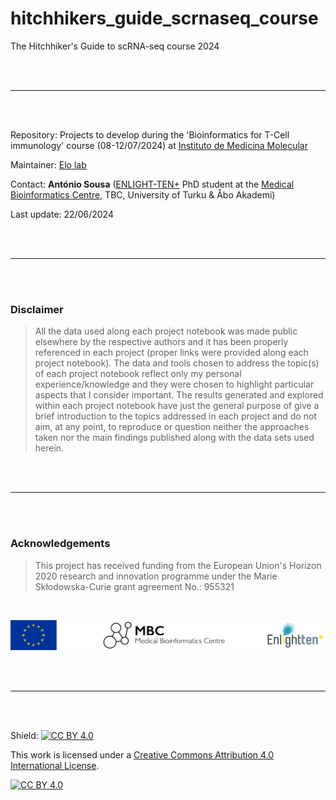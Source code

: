# hitchhikers_guide_scrnaseq_course

The Hitchhiker's Guide to  scRNA-seq course 2024

<br>

<br>

---

<br>

<br>

Repository: Projects to develop during the 'Bioinformatics for T-Cell immunology' course (08-12/07/2024) at [Instituto de Medicina Molecular](https://imm.medicina.ulisboa.pt/)

Maintainer: [Elo lab](https://elolab.utu.fi) 

Contact: **António Sousa** ([ENLIGHT-TEN+](http://www.enlight-ten.eu) PhD student at the [Medical Bioinformatics Centre](https://elolab.utu.fi), TBC, University of Turku & Åbo Akademi) 

Last update: 22/06/2024

<br>

<br>

---

<br>

<br>

### Disclaimer

>All the data used along each project notebook was made public elsewhere by the respective authors and it has been properly referenced in each project (proper links were provided along each project notebook). The data and tools chosen to address the topic(s) of each project notebook reflect only my personal experience/knowledge and they were chosen to highlight particular aspects that I consider important. The results generated and explored within each project notebook have just the general purpose of give a brief introduction to the topics addressed in each project and do not aim, at any point, to reproduce or question neither the approaches taken nor the main findings published along with the data sets used herein.

<br>

<br>

---

<br>

<br>

### Acknowledgements

>This project has received funding from the European Union's Horizon 2020 research and innovation programme under the Marie Skłodowska-Curie grant agreement No.: 955321

<br>

![](figs/logos.png)

<br>

<br>

---

<br>

<br>

Shield: [![CC BY 4.0][cc-by-shield]][cc-by]

This work is licensed under a
[Creative Commons Attribution 4.0 International License][cc-by].

[![CC BY 4.0][cc-by-image]][cc-by]

[cc-by]: http://creativecommons.org/licenses/by/4.0/
[cc-by-image]: https://i.creativecommons.org/l/by/4.0/88x31.png
[cc-by-shield]: https://img.shields.io/badge/License-CC%20BY%204.0-lightgrey.svg
